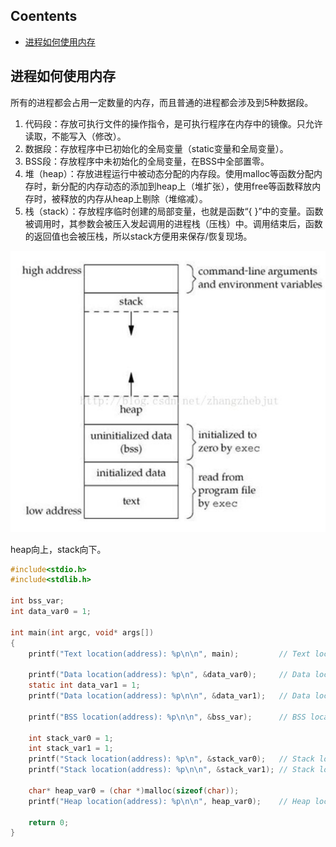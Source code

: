 ## Coentents

- [进程如何使用内存](#进程如何使用内存)

## 进程如何使用内存

所有的进程都会占用一定数量的内存，而且普通的进程都会涉及到5种数据段。
1. 代码段：存放可执行文件的操作指令，是可执行程序在内存中的镜像。只允许读取，不能写入（修改）。
2. 数据段：存放程序中已初始化的全局变量（static变量和全局变量）。
3. BSS段：存放程序中未初始化的全局变量，在BSS中全部置零。
4. 堆（heap）：存放进程运行中被动态分配的内存段。使用malloc等函数分配内存时，新分配的内存动态的添加到heap上（堆扩张），使用free等函数释放内存时，被释放的内存从heap上剔除（堆缩减）。
5. 栈（stack）：存放程序临时创建的局部变量，也就是函数“{ }”中的变量。函数被调用时，其参数会被压入发起调用的进程栈（压栈）中。调用结束后，函数的返回值也会被压栈，所以stack方便用来保存/恢复现场。

![进程数据的分配](img/进程数据的分配.png)

heap向上，stack向下。

```c
#include<stdio.h>
#include<stdlib.h>

int bss_var;
int data_var0 = 1;

int main(int argc, void* args[])
{
    printf("Text location(address): %p\n\n", main);         // Text location(address): 0x4005d6

    printf("Data location(address): %p\n", &data_var0);     // Data location(address): 0x60102c
    static int data_var1 = 1;
    printf("Data location(address): %p\n\n", &data_var1);   // Data location(address): 0x601030

    printf("BSS location(address): %p\n\n", &bss_var);      // BSS location(address): 0x601038

    int stack_var0 = 1;
    int stack_var1 = 1;
    printf("Stack location(address): %p\n", &stack_var0);   // Stack location(address): 0x7ffea6f9eb34
    printf("Stack location(address): %p\n\n", &stack_var1); // Stack location(address): 0x7ffea6f9eb30

    char* heap_var0 = (char *)malloc(sizeof(char));
    printf("Heap location(address): %p\n\n", heap_var0);    // Heap location(address): 0xa286b0

    return 0;
}
         
```